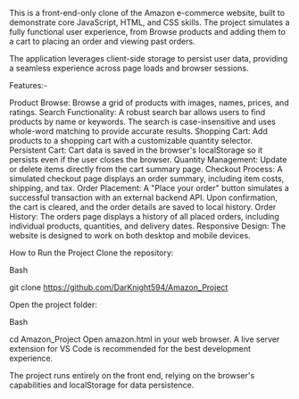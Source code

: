 This is a front-end-only clone of the Amazon e-commerce website, built to demonstrate core JavaScript, HTML, and CSS skills. The project simulates a fully functional user experience, from Browse products and adding them to a cart to placing an order and viewing past orders.

The application leverages client-side storage to persist user data, providing a seamless experience across page loads and browser sessions.

Features:-

Product Browse: Browse a grid of products with images, names, prices, and ratings.
Search Functionality: A robust search bar allows users to find products by name or keywords. The search is case-insensitive and uses whole-word matching to provide accurate results.
Shopping Cart: Add products to a shopping cart with a customizable quantity selector.
Persistent Cart: Cart data is saved in the browser's localStorage so it persists even if the user closes the browser.
Quantity Management: Update or delete items directly from the cart summary page.
Checkout Process: A simulated checkout page displays an order summary, including item costs, shipping, and tax.
Order Placement: A "Place your order" button simulates a successful transaction with an external backend API. Upon confirmation, the cart is cleared, and the order details are saved to local history.
Order History: The orders page displays a history of all placed orders, including individual products, quantities, and delivery dates.
Responsive Design: The website is designed to work on both desktop and mobile devices.

How to Run the Project
Clone the repository:

Bash

git clone https://github.com/DarKnight594/Amazon_Project

Open the project folder:

Bash

cd Amazon_Project
Open amazon.html in your web browser. A live server extension for VS Code is recommended for the best development experience.

The project runs entirely on the front end, relying on the browser's capabilities and localStorage for data persistence.

